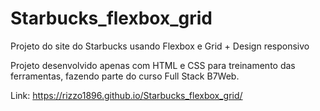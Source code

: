 # Starbucks_flexbox_grid
Projeto do site do Starbucks usando Flexbox e Grid + Design responsivo 

Projeto desenvolvido apenas com HTML e CSS para treinamento das ferramentas, fazendo parte do curso Full Stack B7Web.

Link: https://rizzo1896.github.io/Starbucks_flexbox_grid/
